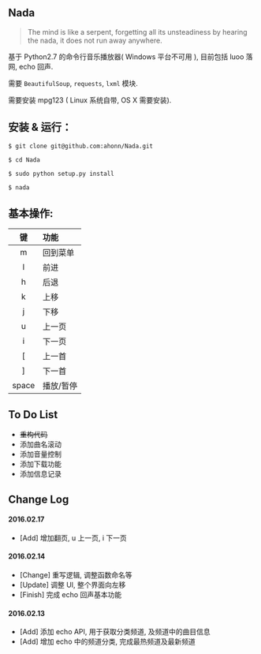 ## Nada

> The mind is like a serpent, forgetting all its unsteadiness by hearing the nada, it does not run away anywhere.

基于 Python2.7 的命令行音乐播放器( Windows 平台不可用 ), 目前包括 luoo 落网, echo 回声.

需要 `BeautifulSoup`, `requests`, `lxml` 模块.

需要安装 mpg123 ( Linux 系统自带, OS X 需要安装).

## 安装 & 运行：
`$ git clone git@github.com:ahonn/Nada.git`

`$ cd Nada`

`$ sudo python setup.py install`

`$ nada`

## 基本操作:

  键  | 功能
:----:|:-------
  m   | 回到菜单
  l   | 前进
  h   | 后退
  k   | 上移
  j   | 下移
  u   | 上一页
  i   | 下一页
  [   | 上一首
  ]   | 下一首
space | 播放/暂停

## To Do List
- ~~重构代码~~
- 添加曲名滚动
- 添加音量控制
- 添加下载功能
- 添加信息记录

## Change Log

#### 2016.02.17
- [Add] 增加翻页, u 上一页, i 下一页

#### 2016.02.14
- [Change] 重写逻辑, 调整函数命名等
- [Update] 调整 UI, 整个界面向左移  
- [Finish] 完成 echo 回声基本功能

#### 2016.02.13
- [Add] 添加 echo API, 用于获取分类频道, 及频道中的曲目信息
- [Add] 增加 echo 中的频道分类, 完成最热频道及最新频道
